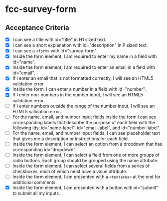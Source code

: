 # fcc-survey-form

## Acceptance Criteria
- [x] I can see a title with id="title" in H1 sized text.
- [x] I can see a short explanation with id="description" in P sized text.
- [x] I can see a `<form>` with id="survey-form".
- [x] Inside the form element, I am required to enter my name in a field with id="name".
- [x] Inside the form element, I am required to enter an email in a field with id="email".
- [x] If I enter an email that is not formatted correctly, I will see an HTML5 validation error.
- [x] Inside the form, I can enter a number in a field with id="number".
- [x] If I enter non-numbers in the number input, I will see an HTML5 validation error.
- [ ] If I enter numbers outside the range of the number input, I will see an HTML5 validation error.
- [ ] For the name, email, and number input fields inside the form I can see corresponding labels that describe the purpose of each field with the following ids: id="name-label", id="email-label", and id="number-label".
- [ ] For the name, email, and number input fields, I can see placeholder text that gives me a description or instructions for each field.
- [ ] Inside the form element, I can select an option from a dropdown that has corresponding id="dropdown".
- [ ] Inside the form element, I can select a field from one or more groups of radio buttons. Each group should be grouped using the name attribute.
- [ ] Inside the form element, I can select several fields from a series of checkboxes, each of which must have a value attribute.
- [ ] Inside the form element, I am presented with a `<textarea>` at the end for additional comments.
- [x] Inside the form element, I am presented with a button with id="submit" to submit all my inputs.
